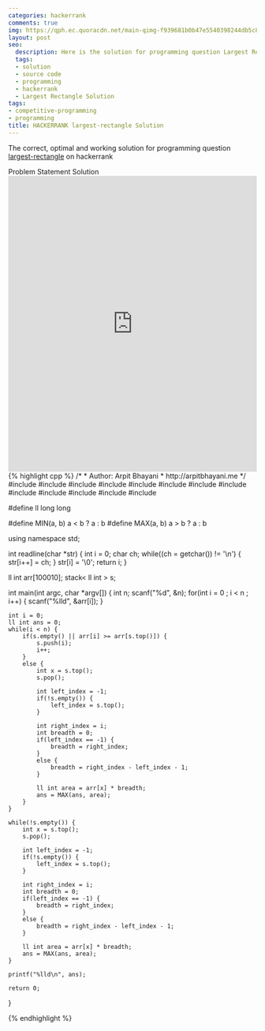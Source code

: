 ```yaml
---
categories: hackerrank
comments: true
img: https://qph.ec.quoracdn.net/main-qimg-f939681b0b47e5540398244db5c8966f?convert_to_webp=true
layout: post
seo:
  description: Here is the solution for programming question Largest Rectangle on hackerrank
  tags:
  - solution
  - source code
  - programming
  - hackerrank
  - Largest Rectangle Solution
tags:
- competitive-programming
- programming
title: HACKERRANK largest-rectangle Solution
---
```

The correct, optimal and working solution for programming question [largest-rectangle](https://www.hackerrank.com/challenges/largest-rectangle) on hackerrank

<div class="ui secondary pointing large menu">
  <a class="grey item" data-tab="problem-statement">
    Problem Statement
  </a>
  <a class="active item grey" data-tab="solution">
    Solution
  </a>
</div>
<div class="ui bottom attached tab" data-tab="problem-statement">
    <iframe src="https://www.hackerrank.com/challenges/largest-rectangle" width="100%" height="600px" style="overflow: scroll; border: none;"></iframe>
</div>
<div class="ui bottom attached active tab" data-tab="solution">
{% highlight cpp %}
/*
 *  Author: Arpit Bhayani
 *  http://arpitbhayani.me
 */
#include <cmath>
#include <cstdio>
#include <cstdlib>
#include <climits>
#include <deque>
#include <iostream>
#include <list>
#include <limits>
#include <map>
#include <queue>
#include <set>
#include <stack>
#include <vector>

#define ll long long

#define MIN(a, b) a < b ? a : b
#define MAX(a, b) a > b ? a : b

using namespace std;

int readline(char *str) {
    int i = 0;
    char ch;
    while((ch = getchar()) != '\n') {
        str[i++] = ch;
    }
    str[i] = '\0';
    return i;
}

ll int arr[100010];
stack< ll int > s;

int main(int argc, char *argv[]) {
    int n;
    scanf("%d", &n);
    for(int i = 0 ; i < n ; i++) {
        scanf("%lld", &arr[i]);
    }

    int i = 0;
    ll int ans = 0;
    while(i < n) {
        if(s.empty() || arr[i] >= arr[s.top()]) {
            s.push(i);
            i++;
        }
        else {
            int x = s.top();
            s.pop();

            int left_index = -1;
            if(!s.empty()) {
                left_index = s.top();
            }

            int right_index = i;
            int breadth = 0;
            if(left_index == -1) {
                breadth = right_index;
            }
            else {
                breadth = right_index - left_index - 1;
            }

            ll int area = arr[x] * breadth;
            ans = MAX(ans, area);
        }
    }

    while(!s.empty()) {
        int x = s.top();
        s.pop();

        int left_index = -1;
        if(!s.empty()) {
            left_index = s.top();
        }

        int right_index = i;
        int breadth = 0;
        if(left_index == -1) {
            breadth = right_index;
        }
        else {
            breadth = right_index - left_index - 1;
        }

        ll int area = arr[x] * breadth;
        ans = MAX(ans, area);
    }

    printf("%lld\n", ans);

    return 0;
}

{% endhighlight %}
</div>
